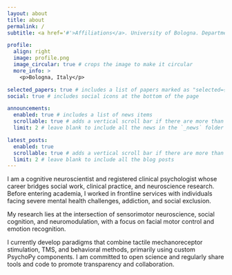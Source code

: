 ```yaml
---
layout: about
title: about
permalink: /
subtitle: <a href='#'>Affiliations</a>. University of Bologna. Department of Psychology.

profile:
  align: right
  image: profile.png
  image_circular: true # crops the image to make it circular
  more_info: >
    <p>Bologna, Italy</p>

selected_papers: true # includes a list of papers marked as "selected={true}"
social: true # includes social icons at the bottom of the page

announcements:
  enabled: true # includes a list of news items
  scrollable: true # adds a vertical scroll bar if there are more than 3 news items
  limit: 2 # leave blank to include all the news in the `_news` folder

latest_posts:
  enabled: true
  scrollable: true # adds a vertical scroll bar if there are more than 3 new posts items
  limit: 2 # leave blank to include all the blog posts
---
```


I am a cognitive neuroscientist and registered clinical psychologist whose career bridges social work, clinical practice, and neuroscience research. Before entering academia, I worked in frontline services with individuals facing severe mental health challenges, addiction, and social exclusion.

My research lies at the intersection of sensorimotor neuroscience, social cognition, and neuromodulation, with a focus on facial motor control and emotion recognition.

I currently develop paradigms that combine tactile mechanoreceptor stimulation, TMS, and behavioral methods, primarily using custom PsychoPy components. I am committed to open science and regularly share tools and code to promote transparency and collaboration.
